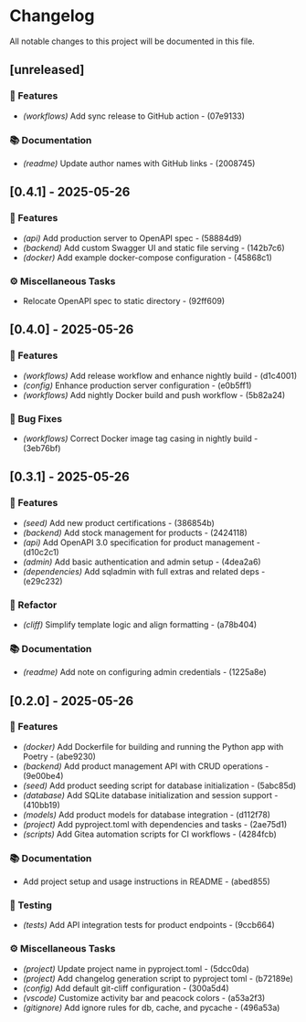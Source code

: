 # Changelog

All notable changes to this project will be documented in this file.

## [unreleased]

### 🚀 Features

- *(workflows)* Add sync release to GitHub action - (07e9133)

### 📚 Documentation

- *(readme)* Update author names with GitHub links - (2008745)

## [0.4.1] - 2025-05-26

### 🚀 Features

- *(api)* Add production server to OpenAPI spec - (58884d9)
- *(backend)* Add custom Swagger UI and static file serving - (142b7c6)
- *(docker)* Add example docker-compose configuration - (45868c1)

### ⚙️ Miscellaneous Tasks

- Relocate OpenAPI spec to static directory - (92ff609)

## [0.4.0] - 2025-05-26

### 🚀 Features

- *(workflows)* Add release workflow and enhance nightly build - (d1c4001)
- *(config)* Enhance production server configuration - (e0b5ff1)
- *(workflows)* Add nightly Docker build and push workflow - (5b82a24)

### 🐛 Bug Fixes

- *(workflows)* Correct Docker image tag casing in nightly build - (3eb76bf)

## [0.3.1] - 2025-05-26

### 🚀 Features

- *(seed)* Add new product certifications - (386854b)
- *(backend)* Add stock management for products - (2424118)
- *(api)* Add OpenAPI 3.0 specification for product management - (d10c2c1)
- *(admin)* Add basic authentication and admin setup - (4dea2a6)
- *(dependencies)* Add sqladmin with full extras and related deps - (e29c232)

### 🚜 Refactor

- *(cliff)* Simplify template logic and align formatting - (a78b404)

### 📚 Documentation

- *(readme)* Add note on configuring admin credentials - (1225a8e)

## [0.2.0] - 2025-05-26

### 🚀 Features

- *(docker)* Add Dockerfile for building and running the Python app with Poetry - (abe9230)
- *(backend)* Add product management API with CRUD operations - (9e00be4)
- *(seed)* Add product seeding script for database initialization - (5abc85d)
- *(database)* Add SQLite database initialization and session support - (410bb19)
- *(models)* Add product models for database integration - (d112f78)
- *(project)* Add pyproject.toml with dependencies and tasks - (2ae75d1)
- *(scripts)* Add Gitea automation scripts for CI workflows - (4284fcb)

### 📚 Documentation

- Add project setup and usage instructions in README - (abed855)

### 🧪 Testing

- *(tests)* Add API integration tests for product endpoints - (9ccb664)

### ⚙️ Miscellaneous Tasks

- *(project)* Update project name in pyproject.toml - (5dcc0da)
- *(project)* Add changelog generation script to pyproject toml - (b72189e)
- *(config)* Add default git-cliff configuration - (300a5d4)
- *(vscode)* Customize activity bar and peacock colors - (a53a2f3)
- *(gitignore)* Add ignore rules for db, cache, and pycache - (496a53a)


